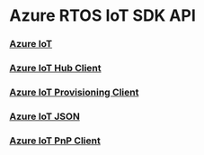 # Azure RTOS IoT SDK API

###  [Azure IoT](./azure_rtos_iot.md)    
###  [Azure IoT Hub Client](./azure_rtos_iot_hub_client.md)
###  [Azure IoT Provisioning Client](./azure_rtos_iot_provisioning_client.md)
###  [Azure IoT JSON](./azure_rtos_iot_json.md)
###  [Azure IoT PnP Client](./azure_rtos_iot_pnp_client.md)